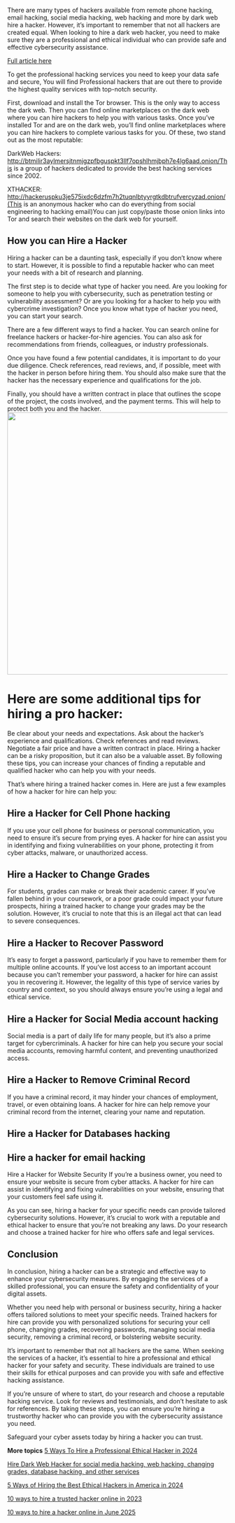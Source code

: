 There are many types of hackers available from remote phone hacking, email hacking, social media hacking, web hacking and more by dark web hire a hacker.
However, it’s important to remember that not all hackers are created equal. When looking to hire a dark web hacker, you need to make sure they are a professional and ethical individual who can provide safe and effective cybersecurity assistance.

[Full article here](https://socialhacker.net/phone-hacking-social-media-hacking-email-hacking-services/)

To get the professional hacking services you need to keep your data safe and secure, You will find Professional hackers that are out there to provide the highest quality services with top-notch security.

First, download and install the Tor browser. This is the only way to access the dark web. Then you can find online marketplaces on the dark web where you can hire hackers to help you with various tasks. Once you’ve installed Tor and are on the dark web, you’ll find online marketplaces where you can hire hackers to complete various tasks for you. Of these, two stand out as the most reputable:

DarkWeb Hackers: http://btmilir3aylmersjtnmjgzpfbguspkt3llf7opshlhmjbph7e4lg6aad.onion/This is a group of hackers dedicated to provide the best hacking services since 2002.  

XTHACKER: http://hackeruspku3je575ixdc6dzfm7h2tuqnlbtyyrgtkdbtrufvercyzad.onion/(This is an anonymous hacker who can do everything from social engineering to hacking email)You can just copy/paste those onion links into Tor and search their websites on the dark web for yourself.

<h2>How you can Hire a Hacker </h2>   

Hiring a hacker can be a daunting task, especially if you don’t know where to start. However, it is possible to find a reputable hacker who can meet your needs with a bit of research and planning.

The first step is to decide what type of hacker you need. Are you looking for someone to help you with cybersecurity, such as penetration testing or vulnerability assessment? Or are you looking for a hacker to help you with cybercrime investigation? Once you know what type of hacker you need, you can start your search.

There are a few different ways to find a hacker. You can search online for freelance hackers or hacker-for-hire agencies. You can also ask for recommendations from friends, colleagues, or industry professionals.

Once you have found a few potential candidates, it is important to do your due diligence. Check references, read reviews, and, if possible, meet with the hacker in person before hiring them. You should also make sure that the hacker has the necessary experience and qualifications for the job.

Finally, you should have a written contract in place that outlines the scope of the project, the costs involved, and the payment terms. This will help to protect both you and the hacker.  
<img src="https://socialhacker.net/wp-content/uploads/2025/07/Phone-Hacking-Social-Media-Hacking-and-Email-Hacking-by-Professional-Hacker.jpg" width="600">

<h1>Here are some additional tips for hiring a pro hacker:</h1>
Be clear about your needs and expectations.
Ask about the hacker’s experience and qualifications.
Check references and read reviews.
Negotiate a fair price and have a written contract in place.
Hiring a hacker can be a risky proposition, but it can also be a valuable asset. By following these tips, you can increase your chances of finding a reputable and qualified hacker who can help you with your needs.

That’s where hiring a trained hacker comes in. Here are just a few examples of how a hacker for hire can help you:

<h2>Hire a Hacker for Cell Phone hacking</h2>
If you use your cell phone for business or personal communication, you need to ensure it’s secure from prying eyes. A hacker for hire can assist you in identifying and fixing vulnerabilities on your phone, protecting it from cyber attacks, malware, or unauthorized access.


<h2>Hire a Hacker to Change Grades</h2>
For students, grades can make or break their academic career. If you’ve fallen behind in your coursework, or a poor grade could impact your future prospects, hiring a trained hacker to change your grades may be the solution. However, it’s crucial to note that this is an illegal act that can lead to severe consequences.

<h2>Hire a Hacker to Recover Password</h2>
It’s easy to forget a password, particularly if you have to remember them for multiple online accounts. If you’ve lost access to an important account because you can’t remember your password, a hacker for hire can assist you in recovering it. However, the legality of this type of service varies by country and context, so you should always ensure you’re using a legal and ethical service.

<h2>Hire a Hacker for Social Media account hacking</h2>
Social media is a part of daily life for many people, but it’s also a prime target for cybercriminals. A hacker for hire can help you secure your social media accounts, removing harmful content, and preventing unauthorized access.

<h2>Hire a Hacker to Remove Criminal Record</h2>
If you have a criminal record, it may hinder your chances of employment, travel, or even obtaining loans. A hacker for hire can help remove your criminal record from the internet, clearing your name and reputation.

<h2>Hire a Hacker for Databases hacking</h2>

<h2>Hire a hacker for email hacking</h2>
Hire a Hacker for Website Security
If you’re a business owner, you need to ensure your website is secure from cyber attacks. A hacker for hire can assist in identifying and fixing vulnerabilities on your website, ensuring that your customers feel safe using it.

As you can see, hiring a hacker for your specific needs can provide tailored cybersecurity solutions. However, it’s crucial to work with a reputable and ethical hacker to ensure that you’re not breaking any laws. Do your research and choose a trained hacker for hire who offers safe and legal services.


<h2>Conclusion</h2>
In conclusion, hiring a hacker can be a strategic and effective way to enhance your cybersecurity measures. By engaging the services of a skilled professional, you can ensure the safety and confidentiality of your digital assets.

Whether you need help with personal or business security, hiring a hacker offers tailored solutions to meet your specific needs. Trained hackers for hire can provide you with personalized solutions for securing your cell phone, changing grades, recovering passwords, managing social media security, removing a criminal record, or bolstering website security.

It’s important to remember that not all hackers are the same. When seeking the services of a hacker, it’s essential to hire a professional and ethical hacker for your safety and security. These individuals are trained to use their skills for ethical purposes and can provide you with safe and effective hacking assistance.

If you’re unsure of where to start, do your research and choose a reputable hacking service. Look for reviews and testimonials, and don’t hesitate to ask for references. By taking these steps, you can ensure you’re hiring a trustworthy hacker who can provide you with the cybersecurity assistance you need.

Safeguard your cyber assets today by hiring a hacker you can trust.


**More topics**
[5 Ways To Hire a Professional Ethical Hacker in 2024](http://5%20ways%20to%20hire%20a%20professional%20ethical%20hacker%20in%202024/)  

[Hire Dark Web Hacker for social media hacking, web hacking, changing grades, database hacking, and other services](http://hire%20dark%20web%20hacker%20for%20social%20media%20hacking,%20web%20hacking,%20changing%20grades,%20database%20hacking,%20and%20other%20services/)  

[5 Ways of Hiring the Best Ethical Hackers in America in 2024](https://socialhacker.net/5-ways-of-hiring-the-best-ethical-hackers-in-america-in-2024/)  

[10 ways to hire a trusted hacker online in 2023](https://hiredarkwebhacker.online/10-ways-to-hire-a-trusted-hacker-online-in-2023/)  

[10 ways to hire a hacker online in June 2025](https://socialhacker.net/may-2025-verified-crypto-recovery-services-from-hackers/)
